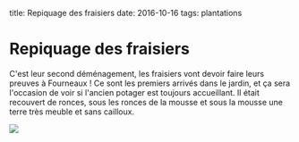 title: Repiquage des fraisiers
date: 2016-10-16
tags: plantations

# Repiquage des fraisiers

C'est leur second déménagement, les fraisiers vont devoir faire leurs preuves à Fourneaux ! Ce sont les premiers arrivés dans le jardin, et ça sera l'occasion de voir si l'ancien potager est toujours accueillant. Il était recouvert de ronces, sous les ronces de la mousse et sous la mousse une terre très meuble et sans cailloux.

<img src="images/jardin/repiquage_fraisiers.jpg"/>

